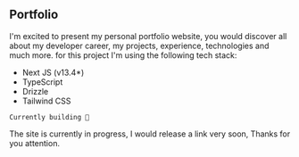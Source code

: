 ## Portfolio

I'm excited to present my personal portfolio website, you would discover all about my developer career, my projects, experience, technologies and much more.
for this project I'm using the following tech stack:

- Next JS (v13.4\*)
- TypeScript
- Drizzle
- Tailwind CSS

```
Currently building 🚧
```

The site is currently in progress, I would release a link very soon, Thanks for you attention.

